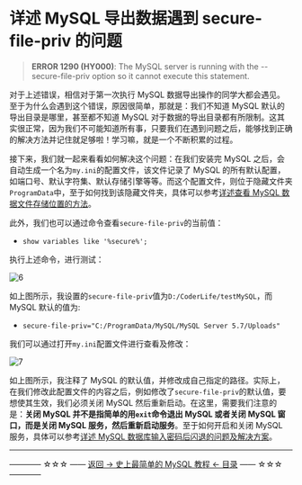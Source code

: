 # 详述 MySQL 导出数据遇到 secure-file-priv 的问题

> **ERROR 1290 (HY000)**: The MySQL server is running with the --secure-file-priv option so it cannot execute this statement.

对于上述错误，相信对于第一次执行 MySQL 数据导出操作的同学大都会遇见。至于为什么会遇到这个错误，原因很简单，那就是：我们不知道 MySQL 默认的导出目录是哪里，甚至都不知道 MySQL 对于数据的导出目录都有所限制。这其实很正常，因为我们不可能知道所有事，只要我们在遇到问题之后，能够找到正确的解决方法并记住就足够啦！学习嘛，就是一个不断积累的过程。

接下来，我们就一起来看看如何解决这个问题：在我们安装完 MySQL 之后，会自动生成一个名为`my.ini`的配置文件，该文件记录了 MySQL 的所有默认配置，如端口号、默认字符集、默认存储引擎等等。而这个配置文件，则位于隐藏文件夹`ProgramData`中，至于如何找到该隐藏文件夹，具体可以参考[详述查看 MySQL 数据文件存储位置的方法](https://github.com/guobinhit/mysql-tutorial/blob/master/articles/datafile.md)。

此外，我们也可以通过命令查看`secure-file-priv`的当前值：

- `show variables like '%secure%';`

执行上述命令，进行测试：

![6](http://img.blog.csdn.net/20171001200442371)

如上图所示，我设置的`secure-file-priv`值为`D:/CoderLife/testMySQL`，而 MySQL 默认的值为:

- `secure-file-priv="C:/ProgramData/MySQL/MySQL Server 5.7/Uploads"`

我们可以通过打开`my.ini`配置文件进行查看及修改：

![7](http://img.blog.csdn.net/20171001200847759)

如上图所示，我注释了 MySQL 的默认值，并修改成自己指定的路径。实际上，在我们修改此配置文件的内容之后，例如修改了`secure-file-priv`的默认值，要想使其生效，我们必须关闭 MySQL 然后重新启动。在这里，需要我们注意的是：**关闭 MySQL 并不是指简单的用`exit`命令退出 MySQL 或者关闭 MySQL 窗口，而是关闭 MySQL 服务，然后重新启动服务**。至于如何开启和关闭 MySQL 服务，具体可以参考[详述 MySQL 数据库输入密码后闪退的问题及解决方案](https://github.com/guobinhit/mysql-tutorial/blob/master/articles/resovle-method.md)。


----------
———— ☆☆☆ —— [返回 -> 史上最简单的 MySQL 教程 <- 目录](https://github.com/guobinhit/mysql-tutorial/blob/master/README.md) —— ☆☆☆ ————




